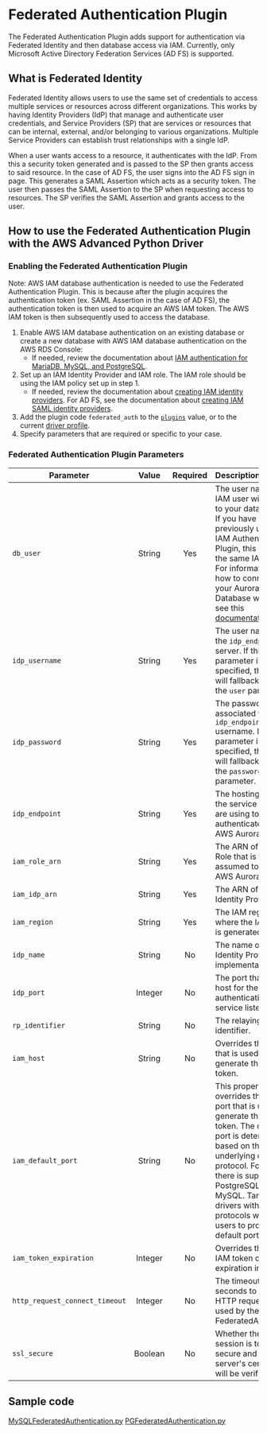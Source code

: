# Federated Authentication Plugin

The Federated Authentication Plugin adds support for authentication via Federated Identity and then database access via IAM. 
Currently, only Microsoft Active Directory Federation Services (AD FS) is supported.

## What is Federated Identity
Federated Identity allows users to use the same set of credentials to access multiple services or resources across different organizations. This works by having Identity Providers (IdP) that manage and authenticate user credentials, and Service Providers (SP) that are services or resources that can be internal, external, and/or belonging to various organizations. Multiple Service Providers can establish trust relationships with a single IdP.

When a user wants access to a resource, it authenticates with the IdP. From this a security token generated and is passed to the SP then grants access to said resource.
In the case of AD FS, the user signs into the AD FS sign in page. This generates a SAML Assertion which acts as a security token. The user then passes the SAML Assertion to the SP when requesting access to resources. The SP verifies the SAML Assertion and grants access to the user. 

## How to use the Federated Authentication Plugin with the AWS Advanced Python Driver 

### Enabling the Federated Authentication Plugin
Note: AWS IAM database authentication is needed to use the Federated Authentication Plugin. This is because after the plugin acquires the authentication token (ex. SAML Assertion in the case of AD FS), the authentication token is then used to acquire an AWS IAM token. The AWS IAM token is then subsequently used to access the database.  

1. Enable AWS IAM database authentication on an existing database or create a new database with AWS IAM database authentication on the AWS RDS Console:
   - If needed, review the documentation about [IAM authentication for MariaDB, MySQL, and PostgreSQL](https://docs.aws.amazon.com/AmazonRDS/latest/UserGuide/UsingWithRDS.IAMDBAuth.html).
2. Set up an IAM Identity Provider and IAM role. The IAM role should be using the IAM policy set up in step 1. 
   - If needed, review the documentation about [creating IAM identity providers](https://docs.aws.amazon.com/IAM/latest/UserGuide/id_roles_providers_create.html). For AD FS, see the documentation about [creating IAM SAML identity providers](https://docs.aws.amazon.com/IAM/latest/UserGuide/id_roles_providers_create_saml.html).
3. Add the plugin code `federated_auth` to the [`plugins`](../UsingThePythonDriver.md#connection-plugin-manager-parameters) value, or to the current [driver profile](../UsingThePythonDriver.md#connection-plugin-manager-parameters).
4. Specify parameters that are required or specific to your case.

### Federated Authentication Plugin Parameters
| Parameter                      |  Value  | Required | Description                                                                                                                                                                                                                                                                                                                                                        | Default Value            | Example Value                                          |
|--------------------------------|:-------:|:--------:|:-------------------------------------------------------------------------------------------------------------------------------------------------------------------------------------------------------------------------------------------------------------------------------------------------------------------------------------------------------------------|--------------------------|--------------------------------------------------------|
| `db_user`                      | String  |   Yes    | The user name of the IAM user with access to your database. <br>If you have previously used the IAM Authentication Plugin, this would be the same IAM user. <br>For information on how to connect to your Aurora Database with IAM, see this [documentation](https://docs.aws.amazon.com/AmazonRDS/latest/AuroraUserGuide/UsingWithRDS.IAMDBAuth.Connecting.html). | `None`                   | `some_user_name`                                       |
| `idp_username`                 | String  |   Yes    | The user name for the `idp_endpoint` server. If this parameter is not specified, the plugin will fallback to using the `user` parameter.                                                                                                                                                                                                                           | `None`                   | `jimbob@example.com`                                   |
| `idp_password`                 | String  |   Yes    | The password associated with the `idp_endpoint` username. If this parameter is not specified, the plugin will fallback to using the `password` parameter.                                                                                                                                                                                                          | `None`                   | `some_random_password`                                 |
| `idp_endpoint`                 | String  |   Yes    | The hosting URL for the service that you are using to authenticate into AWS Aurora.                                                                                                                                                                                                                                                                                | `None`                   | `ec2amaz-ab3cdef.example.com`                          |
| `iam_role_arn`                 | String  |   Yes    | The ARN of the IAM Role that is to be assumed to access AWS Aurora.                                                                                                                                                                                                                                                                                                | `None`                   | `arn:aws:iam::123456789012:role/adfs_example_iam_role` |
| `iam_idp_arn`                  | String  |   Yes    | The ARN of the Identity Provider.                                                                                                                                                                                                                                                                                                                                  | `None`                   | `arn:aws:iam::123456789012:saml-provider/adfs_example` |
| `iam_region`                   | String  |   Yes    | The IAM region where the IAM token is generated.                                                                                                                                                                                                                                                                                                                   | `None`                   | `us-east-2`                                            |
| `idp_name`                     | String  |    No    | The name of the Identity Provider implementation used.                                                                                                                                                                                                                                                                                                             | `adfs`                   | `adfs`                                                 |
| `idp_port`                     | Integer |    No    | The port that the host for the authentication service listens at.                                                                                                                                                                                                                                                                                                  | `443`                    | `1234`                                                 |
| `rp_identifier`                | String  |    No    | The relaying party identifier.                                                                                                                                                                                                                                                                                                                                     | `urn:amazon:webservices` | `urn:amazon:webservices`                               |
| `iam_host`                     | String  |    No    | Overrides the host that is used to generate the IAM token.                                                                                                                                                                                                                                                                                                         | `None`                   | `database.cluster-hash.us-east-1.rds.amazonaws.com`    |
| `iam_default_port`             | String  |    No    | This property overrides the default port that is used to generate the IAM token. The default port is determined based on the underlying driver protocol. For now, there is support for PostgreSQL and MySQL. Target drivers with different protocols will require users to provide a default port.                                                                 | `None`                   | `1234`                                                 |
| `iam_token_expiration`         | Integer |    No    | Overrides the default IAM token cache expiration in seconds                                                                                                                                                                                                                                                                                                        | `870`                    | `123`                                                  |
| `http_request_connect_timeout` | Integer |    No    | The timeout value in seconds to send the HTTP request data used by the FederatedAuthPlugin.                                                                                                                                                                                                                                                                        | `60`                     | `60`                                                   |
| `ssl_secure`                   | Boolean |    No    | Whether the SSL session is to be secure and the server's certificates will be verified                                                                                                                                                                                                                                                                             | `False`                  | `True`                                                 |

## Sample code
[MySQLFederatedAuthentication.py](../../MySQLFederatedAuthentication.py)
[PGFederatedAuthentication.py](../../PGFederatedAuthentication.py)
